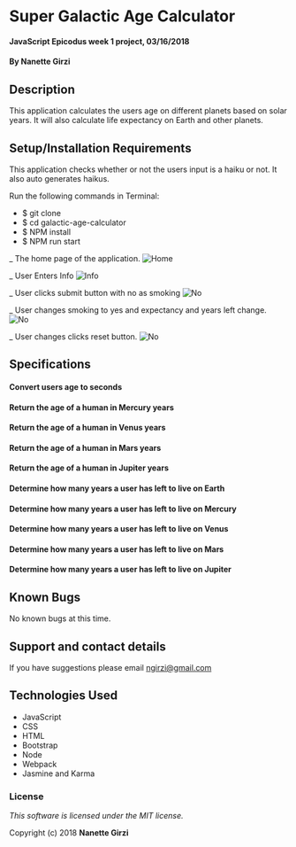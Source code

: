 # Super Galactic Age Calculator

#### JavaScript Epicodus week 1 project, 03/16/2018

#### By **Nanette Girzi**

## Description

This application calculates the users age on different planets based on solar years. It will also calculate life expectancy on Earth and other planets.


## Setup/Installation Requirements

This application checks whether or not the users input is a haiku or not. It also auto generates haikus.

Run the following commands in Terminal:

* $ git clone
* $ cd galactic-age-calculator
* $ NPM install
* $ NPM run start

_ The home page of the application.
![Home](src/img/home.png)

_ User Enters Info
![Info](src/img/input.png)

_ User clicks submit button with no as smoking
![No](src/img/no.png)

_ User changes smoking to yes and expectancy and years left change.
![No](src/img/yes.png)

_ User changes clicks reset button.
![No](src/img/reset.png)


## Specifications

#### Convert users age to seconds
#### Return the age of a human in Mercury years
#### Return the age of a human in Venus years
#### Return the age of a human in Mars years
#### Return the age of a human in Jupiter years
#### Determine how many years a user has left to live on Earth
#### Determine how many years a user has left to live on Mercury
#### Determine how many years a user has left to live on Venus
#### Determine how many years a user has left to live on Mars
#### Determine how many years a user has left to live on Jupiter

## Known Bugs

No known bugs at this time.

## Support and contact details

If you have suggestions please email ngirzi@gmail.com

## Technologies Used

* JavaScript
* CSS
* HTML
* Bootstrap
* Node
* Webpack
* Jasmine and Karma

### License

*This software is licensed under the MIT license.*

Copyright (c) 2018 **Nanette Girzi**
